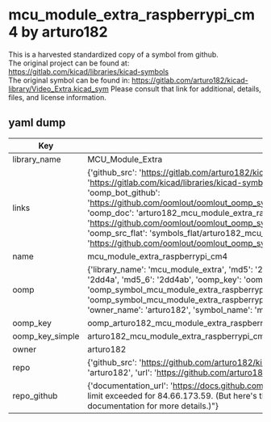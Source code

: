 # mcu_module_extra_raspberrypi_cm4 by arturo182  
This is a harvested standardized copy of a symbol from github.  
The original project can be found at:  
https://gitlab.com/kicad/libraries/kicad-symbols  
The original symbol can be found in:
https://gitlab.com/arturo182/kicad-library/Video_Extra.kicad_sym
Please consult that link for additional, details, files, and license information.  
## yaml dump  
| Key | Value |  
| --- | --- |  
| library_name | MCU_Module_Extra |  
| links | {'github_src': 'https://gitlab.com/arturo182/kicad-library/Video_Extra.kicad_sym', 'github_src_repo': 'https://gitlab.com/kicad/libraries/kicad-symbols', 'oomp_bot': 'arturo182_mcu_module_extra_raspberrypi_cm4/working', 'oomp_bot_github': 'https://github.com/oomlout/oomlout_oomp_symbol_bot/tree/main/arturo182_mcu_module_extra_raspberrypi_cm4/working', 'oomp_doc': 'arturo182_mcu_module_extra_raspberrypi_cm4/working', 'oomp_doc_github': 'https://github.com/oomlout/oomlout_oomp_symbol_doc/tree/main/arturo182_mcu_module_extra_raspberrypi_cm4/working', 'oomp_src_flat': 'symbols_flat/arturo182_mcu_module_extra_raspberrypi_cm4/working', 'oomp_src_flat_github': 'https://github.com/oomlout/oomlout_oomp_symbol_src/tree/main/arturo182_mcu_module_extra_raspberrypi_cm4/working'} |  
| name | mcu_module_extra_raspberrypi_cm4 |  
| oomp | {'library_name': 'mcu_module_extra', 'md5': '2dd4ab1295eba76740b7a5264d4a1fbb', 'md5_10': '2dd4ab1295', 'md5_5': '2dd4a', 'md5_6': '2dd4ab', 'oomp_key': 'oomp_mcu_module_extra_raspberrypi_cm4', 'oomp_key_extra': 'oomp_symbol_mcu_module_extra_raspberrypi_cm4', 'oomp_key_full': 'oomp_symbol_mcu_module_extra_raspberrypi_cm4_2dd4ab', 'oomp_key_simple': 'mcu_module_extra_raspberrypi_cm4', 'owner_name': 'arturo182', 'symbol_name': 'mcu_module_extra_raspberrypi_cm4'} |  
| oomp_key | oomp_arturo182_mcu_module_extra_raspberrypi_cm4 |  
| oomp_key_simple | arturo182_mcu_module_extra_raspberrypi_cm4 |  
| owner | arturo182 |  
| repo | {'github_src': 'https://github.com/arturo182/kicad-library/Video_Extra.kicad_sym', 'name': 'kicad-library', 'owner': 'arturo182', 'url': 'https://github.com/arturo182/kicad-library'} |  
| repo_github | {'documentation_url': 'https://docs.github.com/rest/overview/resources-in-the-rest-api#rate-limiting', 'message': "API rate limit exceeded for 84.66.173.59. (But here's the good news: Authenticated requests get a higher rate limit. Check out the documentation for more details.)"} |  

